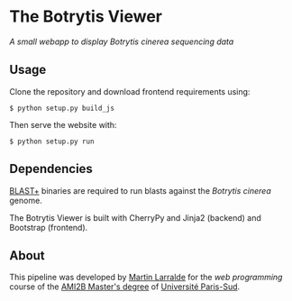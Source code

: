 # The Botrytis Viewer

*A small webapp to display Botrytis cinerea sequencing data*

## Usage

Clone the repository and download frontend requirements using:
```console
$ python setup.py build_js
```

Then serve the website with:
```console
$ python setup.py run
```

## Dependencies

[BLAST+](https://blast.ncbi.nlm.nih.gov/Blast.cgi?CMD=Web&PAGE_TYPE=BlastDocs&DOC_TYPE=Download)
binaries are required to run blasts against the *Botrytis cinerea* genome.

The Botrytis Viewer is built with CherryPy and Jinja2 (backend) and Bootstrap (frontend).


## About

This pipeline was developed by [Martin Larralde](https://github.com/althonos) for the
*web programming* course of the [AMI2B Master's degree](http://www.bibs.u-psud.fr/m2_ami2b.php)
of [Université Paris-Sud](https://www.u-psud.fr).

